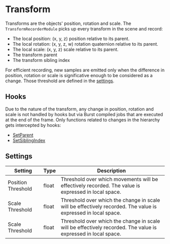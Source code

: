 # Transform

Transforms are the objects' position, rotation and scale. The `TransformRecorderModule` picks up every transform in the scene and record:

- The local position: (x, y, z) position relative to its parent.
- The local rotation: (x, y, z, w) rotation quaternion relative to its parent.
- The local scale: (x, y, z) scale relative to its parent.
- The transform parent
- The transform sibling index

For efficient recording, new samples are emitted only when the difference in position, rotation or scale is significative enough to be considered as a change. Those threshold are defined in the [settings](#settings).

## Hooks

Due to the nature of the transform, any change in position, rotation and scale is not handled by hooks but via Burst compiled jobs that are executed at the end of the frame. Only functions related to changes in the hierarchy gets intercepted by hooks:

- [SetParent](https://docs.unity3d.com/ScriptReference/Transform.SetParent.html)
- [SetSiblingIndex](https://docs.unity3d.com/ScriptReference/Transform.SetSiblingIndex.html)

## Settings

| Setting | Type | Description |
|---|---|---|
| Position Threshold | float | Threshold over which movements will be effectively recorded. The value is expressed in local space. |
| Scale Threshold | float | Threshold over which the change in scale will be effectively recorded. The value is expressed in local space. |
| Scale Threshold | float | Threshold over which the change in scale will be effectively recorded. The value is expressed in local space. |